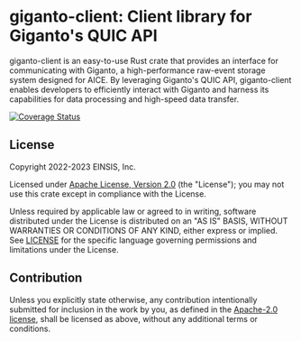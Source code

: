# giganto-client: Client library for Giganto's QUIC API

giganto-client is an easy-to-use Rust crate that provides an interface for
communicating with Giganto, a high-performance raw-event storage system
designed for AICE. By leveraging Giganto's QUIC API, giganto-client enables
developers to efficiently interact with Giganto and harness its capabilities
for data processing and high-speed data transfer.

[![Coverage Status](https://codecov.io/gh/aicers/giganto-client/branch/main/graphs/badge.svg)](https://codecov.io/gh/aicers/giganto-client)

## License

Copyright 2022-2023 EINSIS, Inc.

Licensed under [Apache License, Version 2.0][apache-license] (the "License");
you may not use this crate except in compliance with the License.

Unless required by applicable law or agreed to in writing, software distributed
under the License is distributed on an "AS IS" BASIS, WITHOUT WARRANTIES OR
CONDITIONS OF ANY KIND, either express or implied. See [LICENSE](LICENSE) for
the specific language governing permissions and limitations under the License.

## Contribution

Unless you explicitly state otherwise, any contribution intentionally submitted
for inclusion in the work by you, as defined in the [Apache-2.0
license][apache-license], shall be licensed as above, without any additional
terms or conditions.

[apache-license]: http://www.apache.org/licenses/LICENSE-2.0
